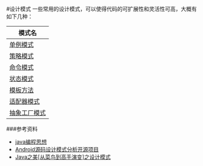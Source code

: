 #设计模式
一些常用的设计模式，可以使得代码的可扩展性和灵活性可高，大概有如下几种：

|     模式名    |
|    -----    |
|[单例模式](https://github.com/zhouchaoyuan/ThePlanForMe/blob/master/M1-M2/W5-W8/%E5%8D%95%E4%BE%8B%E6%A8%A1%E5%BC%8F.md)|
|[策略模式](https://github.com/zhouchaoyuan/ThePlanForMe/blob/master/M1-M2/W5-W8/%E7%AD%96%E7%95%A5%E6%A8%A1%E5%BC%8F.md)|
|[命令模式](https://github.com/zhouchaoyuan/ThePlanForMe/blob/master/M1-M2/W5-W8/%E5%91%BD%E4%BB%A4%E6%A8%A1%E5%BC%8F.md)|
|[状态模式](https://github.com/zhouchaoyuan/ThePlanForMe/blob/master/M1-M2/W5-W8/%E7%8A%B6%E6%80%81%E6%A8%A1%E5%BC%8F.md)|
|[模板方法](https://github.com/zhouchaoyuan/ThePlanForMe/blob/master/M1-M2/W5-W8/%E6%A8%A1%E6%9D%BF%E6%A8%A1%E5%BC%8F.md)|
|[适配器模式](https://github.com/zhouchaoyuan/ThePlanForMe/blob/master/M1-M2/W5-W8/%E9%80%82%E9%85%8D%E5%99%A8%E6%A8%A1%E5%BC%8F.md)|
|[抽象工厂模式](https://github.com/zhouchaoyuan/ThePlanForMe/blob/master/M1-M2/W5-W8/%E5%B7%A5%E5%8E%82%E6%A8%A1%E5%BC%8F.md)|

###参考资料
- [java编程思想](http://item.jd.com/1215857469.html)
- [Android源码设计模式分析开源项目](https://github.com/simple-android-framework-exchange/android_design_patterns_analysis)
- [Java之美[从菜鸟到高手演变]之设计模式](http://blog.csdn.net/zhangerqing/article/details/8194653)
